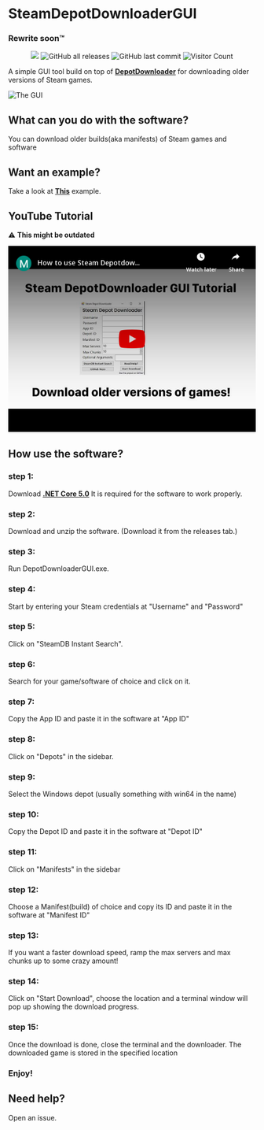 # SteamDepotDownloaderGUI
### **Rewrite soon™**
<p align="center">
  <img src="https://img.shields.io/badge/status-inactive_for_now-blue" />
  <img alt="GitHub all releases" src="https://img.shields.io/github/downloads/mmvanheusden/SteamDepotDownloaderGUI/total?color=orange&label=downloads">
  <img alt="GitHub last commit" src="https://img.shields.io/github/last-commit/mmvanheusden/SteamDepotDownloaderGUI?color=crimson">
  <img alt="Visitor Count" src="https://visitor-badge.glitch.me/badge?page_id=mmvanheusden.SteamDepotDownloaderGUI">
</p>

A simple GUI tool build on top of [**DepotDownloader**][depotdownloader] for downloading older versions of Steam games.

![The GUI](https://raw.githubusercontent.com/mmvanheusden/SteamDepotDownloaderGUI/master/src/readme.md/hero.png "The GUI")

## What can you do with the software?
You can download older builds(aka manifests) of Steam games and software

## Want an example?
Take a look at [**This**][subnauticawiki] example.

## YouTube Tutorial

:warning: **This might be outdated**

<a href="https://www.youtube.com/watch?v=X-tzW5ywCgU">
<img border="0" alt="YouTube Tutorial" src="/src/readme.md/youtube.png" width="768">
</a>

## How use the software?

### step 1:
Download [**.NET Core 5.0**][dotnet] It is required for the software to work properly.
### step 2:
Download and unzip the software. (Download it from the releases tab.)
### step 3:
Run DepotDownloaderGUI.exe.
### step 4:
Start by entering your Steam credentials at "Username" and "Password"
### step 5:
Click on "SteamDB Instant Search".
### step 6:
Search for your game/software of choice and click on it.
### step 7:
Copy the App ID and paste it in the software at "App ID"
### step 8:
Click on "Depots" in the sidebar.
### step 9:
Select the Windows depot (usually something with win64 in the name)
### step 10:
Copy the Depot ID and paste it in the software at "Depot ID"
### step 11:
Click on "Manifests" in the sidebar
### step 12:
Choose a Manifest(build) of choice and copy its ID and paste it in the software at "Manifest ID"
### step 13:
If you want a faster download speed, ramp the max servers and max chunks up to some crazy amount!
### step 14:
Click on "Start Download", choose the location and a terminal window will pop up showing the download progress.
### step 15:
Once the download is done, close the terminal and the downloader.
The downloaded game is stored in the specified location
### Enjoy!

## Need help?
Open an issue.


[steamdb]: https://steamdb.info
[depotdownloader]: https://github.com/SteamRE/DepotDownloader
[subnauticawiki]: https://github.com/mmvanheusden/SteamDepotDownloaderGUI/wiki/How-to-Download-older-versions-of-Subnautica
[dotnet]: https://dotnet.microsoft.com/download/dotnet/thank-you/sdk-5.0.402-windows-x64-installer
